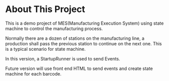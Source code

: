 # About This Project

This is a demo project of MES(Manufacturing Execution System) using state machine to control the manufacturing process.

Normally there are a dozen of stations on the manufacturing line, a production shall pass the previous station to continue on the next one. This is a typical scenario for state machine.

In this version, a StartupRunner is used to send Events.

Future version will use front end HTML to send events and create state machine for each barcode. 

